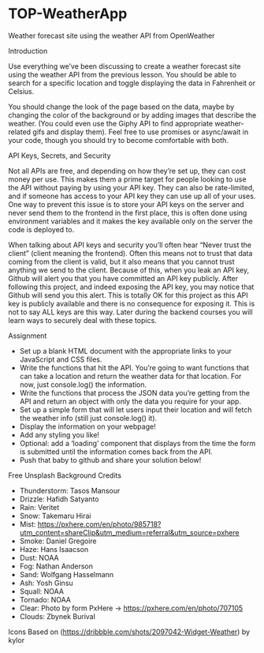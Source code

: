 # TOP-WeatherApp
Weather forecast site using the weather API from OpenWeather

Introduction

Use everything we’ve been discussing to create a weather forecast site using the weather API from the previous lesson. You should be able to search for a specific location and toggle displaying the data in Fahrenheit or Celsius.

You should change the look of the page based on the data, maybe by changing the color of the background or by adding images that describe the weather. (You could even use the Giphy API to find appropriate weather-related gifs and display them). Feel free to use promises or async/await in your code, though you should try to become comfortable with both.

API Keys, Secrets, and Security

Not all APIs are free, and depending on how they’re set up, they can cost money per use. This makes them a prime target for people looking to use the API without paying by using your API key. They can also be rate-limited, and if someone has access to your API key they can use up all of your uses. One way to prevent this issue is to store your API keys on the server and never send them to the frontend in the first place, this is often done using environment variables and it makes the key available only on the server the code is deployed to.

When talking about API keys and security you’ll often hear “Never trust the client” (client meaning the frontend). Often this means not to trust that data coming from the client is valid, but it also means that you cannot trust anything we send to the client. Because of this, when you leak an API key, Github will alert you that you have committed an API key publicly. After following this project, and indeed exposing the API key, you may notice that Github will send you this alert. This is totally OK for this project as this API key is publicly available and there is no consequence for exposing it. This is not to say ALL keys are this way. Later during the backend courses you will learn ways to securely deal with these topics.

Assignment

- Set up a blank HTML document with the appropriate links to your JavaScript and CSS files.
- Write the functions that hit the API. You’re going to want functions that can take a location and return the weather data for that location. For now, just console.log() the information.
- Write the functions that process the JSON data you’re getting from the API and return an object with only the data you require for your app.
- Set up a simple form that will let users input their location and will fetch the weather info (still just console.log() it).
- Display the information on your webpage!
- Add any styling you like!
- Optional: add a ‘loading’ component that displays from the time the form is submitted until the information comes back from the API.
- Push that baby to github and share your solution below!

Free Unsplash Background Credits

- Thunderstorm: Tasos Mansour
- Drizzle: Hafidh Satyanto
- Rain: Veritet
- Snow: Takemaru Hirai
- Mist: https://pxhere.com/en/photo/985718?utm_content=shareClip&utm_medium=referral&utm_source=pxhere
- Smoke: Daniel Gregoire
- Haze: Hans Isaacson
- Dust: NOAA
- Fog: Nathan Anderson
- Sand: Wolfgang Hasselmann
- Ash: Yosh Ginsu
- Squall: NOAA
- Tornado: NOAA
- Clear: Photo by form PxHere -> https://pxhere.com/en/photo/707105
- Clouds: Zbynek Burival

Icons
Based on (https://dribbble.com/shots/2097042-Widget-Weather) by kylor
